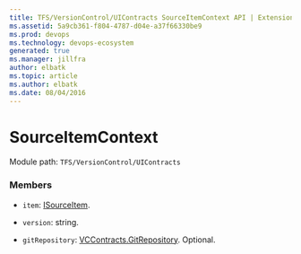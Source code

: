```yaml
---
title: TFS/VersionControl/UIContracts SourceItemContext API | Extensions for Azure DevOps Services
ms.assetid: 5a9cb361-f804-4787-d04e-a37f66330be9
ms.prod: devops
ms.technology: devops-ecosystem
generated: true
ms.manager: jillfra
author: elbatk
ms.topic: article
ms.author: elbatk
ms.date: 08/04/2016
---
```


# SourceItemContext

Module path: `TFS/VersionControl/UIContracts`


### Members

* `item`: [ISourceItem](../../../TFS/VersionControl/UIContracts/ISourceItem.md). 

* `version`: string. 

* `gitRepository`: [VCContracts.GitRepository](../../../TFS/VersionControl/Contracts/GitRepository.md). Optional. 

